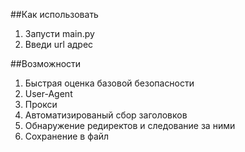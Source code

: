 ##Как использовать

1. Запусти main.py
2. Введи url адрес

##Возможности

1. Быстрая оценка базовой безопасности
2. User-Agent
3. Прокси
4. Автоматизированый сбор заголовков
5. Обнаружение редиректов и следование за ними
6. Сохранение в файл
